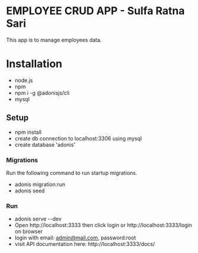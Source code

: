 # EMPLOYEE CRUD APP - Sulfa Ratna Sari

This app is to manage employees data.

# Installation

- node.js
- npm
- npm i -g @adonisjs/cli
- mysql

## Setup

- npm install
- create db connection to localhost:3306 using mysql
- create database 'adonis'


### Migrations

Run the following command to run startup migrations.
- adonis migration:run
- adonis seed

### Run

- adonis serve --dev
- Open http://localhost:3333 then click login or http://localhost:3333/login on browser
- login with email: admin@mail.com, password:root
- visit API documentation here: http://localhost:3333/docs/
